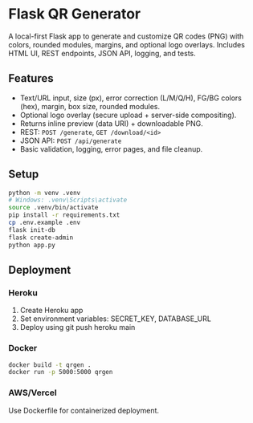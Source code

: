 # Flask QR Generator

A local-first Flask app to generate and customize QR codes (PNG) with colors, rounded modules, margins, and optional logo overlays. Includes HTML UI, REST endpoints, JSON API, logging, and tests.

## Features
- Text/URL input, size (px), error correction (L/M/Q/H), FG/BG colors (hex), margin, box size, rounded modules.
- Optional logo overlay (secure upload + server-side compositing).
- Returns inline preview (data URI) + downloadable PNG.
- REST: `POST /generate`, `GET /download/<id>`
- JSON API: `POST /api/generate`
- Basic validation, logging, error pages, and file cleanup.

## Setup

```bash
python -m venv .venv
# Windows: .venv\Scripts\activate
source .venv/bin/activate
pip install -r requirements.txt
cp .env.example .env
flask init-db
flask create-admin
python app.py
```

## Deployment

### Heroku
1. Create Heroku app
2. Set environment variables: SECRET_KEY, DATABASE_URL
3. Deploy using git push heroku main

### Docker
```bash
docker build -t qrgen .
docker run -p 5000:5000 qrgen
```

### AWS/Vercel
Use Dockerfile for containerized deployment.
